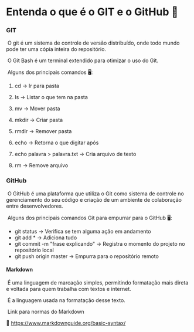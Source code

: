 # Entenda o que é o GIT e o GitHub  :checkered_flag:

### GIT

​	O git é um sistema de controle de versão distribuído, onde todo mundo pode ter uma cópia inteira do repositório. 

​	O Git Bash é um terminal extendido para otimizar o uso do Git.

​	Alguns dos principais comandos :desktop_computer::

1. cd  -> Ir para pasta

2. ls  -> Listar o que tem na pasta

3. mv -> Mover pasta

4. mkdir -> Criar pasta

5. rmdir -> Remover pasta

6. echo -> Retorna o que digitar após

7. echo palavra > palavra.txt -> Cria arquivo de texto

8. rm -> Remove arquivo

   

### GitHub 

​	O GitHub é uma plataforma que utiliza o Git como sistema de controle no gerenciamento do seu código e criação de um ambiente de colaboração entre desenvolvedores.

​	Alguns dos principais comandos Git para empurrar para o GitHub :desktop_computer::

* git status -> Verifica se tem alguma ação em andamento
* git add * -> Adiciona tudo
* git commit  -m "frase explicando" -> Registra o momento do projeto no repositório local
* git push origin master -> Empurra para o repositório remoto



#### Markdown 

​	É uma linguagem de marcação simples, permitindo formatação mais direta e voltada para quem trabalha com textos e internet.

​	É a linguagem usada na formatação desse texto.

​	Link para normas do Markdown 

 :link: https://www.markdownguide.org/basic-syntax/



